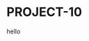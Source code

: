 # PROJECT-10


















































































































hello
